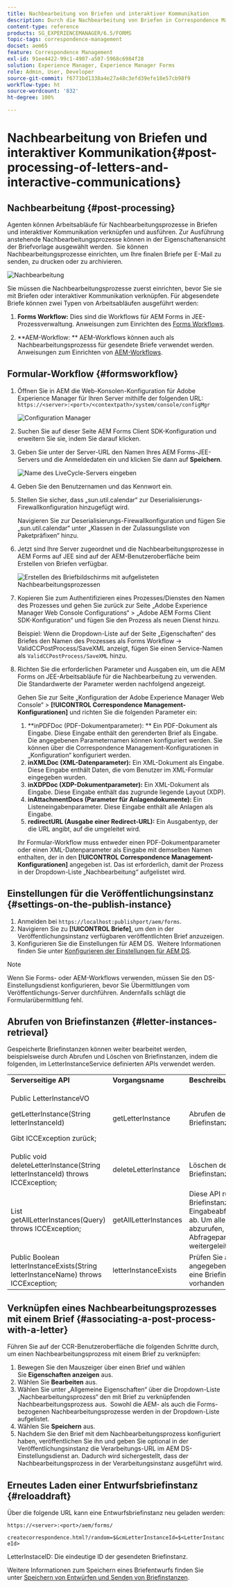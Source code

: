 ```yaml
---
title: Nachbearbeitung von Briefen und interaktiver Kommunikation
description: Durch die Nachbearbeitung von Briefen in Correspondence Management können Sie die für AEM und Formular Nachbearbeitungsprozesse wie Drucken und E-Mail erstellen und sie in Ihre Briefe integrieren.
content-type: reference
products: SG_EXPERIENCEMANAGER/6.5/FORMS
topic-tags: correspondence-management
docset: aem65
feature: Correspondence Management
exl-id: 91ee4422-99c1-4907-a507-5968c6984f28
solution: Experience Manager, Experience Manager Forms
role: Admin, User, Developer
source-git-commit: f6771bd1338a4e27a48c3efd39efe18e57cb98f9
workflow-type: ht
source-wordcount: '832'
ht-degree: 100%

---
```


# Nachbearbeitung von Briefen und interaktiver Kommunikation{#post-processing-of-letters-and-interactive-communications}

## Nachbearbeitung {#post-processing}

Agenten können Arbeitsabläufe für Nachbearbeitungsprozesse in Briefen und interaktiver Kommunikation verknüpfen und ausführen. Zur Ausführung anstehende Nachbearbeitungsprozesse können in der Eigenschaftenansicht der Briefvorlage ausgewählt werden.  Sie können Nachbearbeitungsprozesse einrichten, um Ihre finalen Briefe per E-Mail zu senden, zu drucken oder zu archivieren.

![Nachbearbeitung](assets/ppoverview.png)

Sie müssen die Nachbearbeitungsprozesse zuerst einrichten, bevor Sie sie mit Briefen oder interaktiver Kommunikation verknüpfen. Für abgesendete Briefe können zwei Typen von Arbeitsabläufen ausgeführt werden:

1. **Forms Workflow:** Dies sind die Workflows für AEM Forms in JEE-Prozessverwaltung. Anweisungen zum Einrichten des [Forms Workflows](#formsworkflow).

1. **AEM-Workflow: ** AEM-Workflows können auch als Nachbearbeitungsprozesss für gesendete Briefe verwendet werden. Anweisungen zum Einrichten von [AEM-Workflows](../../forms/using/aem-forms-workflow.md).

## Formular-Workflow {#formsworkflow}

1. Öffnen Sie in AEM die Web-Konsolen-Konfiguration für Adobe Experience Manager für Ihren Server mithilfe der folgenden URL: `https://<server>:<port>/<contextpath>/system/console/configMgr`

   ![Configuration Manager](assets/2configmanager-1.png)

1. Suchen Sie auf dieser Seite AEM Forms Client SDK-Konfiguration und erweitern Sie sie, indem Sie darauf klicken.
1. Geben Sie unter der Server-URL den Namen Ihres AEM Forms-JEE-Servers und die Anmeldedaten ein und klicken Sie dann auf **Speichern**.

   ![Name des LiveCycle-Servers eingeben](assets/1cofigmanager.png)

1. Geben Sie den Benutzernamen und das Kennwort ein.
1. Stellen Sie sicher, dass „sun.util.calendar“ zur Deserialisierungs-Firewallkonfiguration hinzugefügt wird.

   Navigieren Sie zur Deserialisierungs-Firewallkonfiguration und fügen Sie „sun.util.calendar“ unter „Klassen in der Zulassungsliste von Paketpräfixen“ hinzu.

1. Jetzt sind Ihre Server zugeordnet und die Nachbearbeitungsprozesse in AEM Forms auf JEE sind auf der AEM-Benutzeroberfläche beim Erstellen von Briefen verfügbar.

   ![Erstellen des Briefbildschirms mit aufgelisteten Nachbearbeitungsprozessen](assets/0configmanager.png)

1. Kopieren Sie zum Authentifizieren eines Prozesses/Dienstes den Namen des Prozesses und gehen Sie zurück zur Seite „Adobe Experience Manager Web Console Configurations“ > „Adobe AEM Forms Client SDK-Konfiguration“ und fügen Sie den Prozess als neuen Dienst hinzu. 

   Beispiel: Wenn die Dropdown-Liste auf der Seite „Eigenschaften“ des Briefes den Namen des Prozesses als Forms Workflow -> ValidCCPostProcess/SaveXML anzeigt, fügen Sie einen Service-Namen als `ValidCCPostProcess/SaveXML` hinzu.

1. Richten Sie die erforderlichen Parameter und Ausgaben ein, um die AEM Forms on JEE-Arbeitsabläufe für die Nachbearbeitung zu verwenden. Die Standardwerte der Parameter werden nachfolgend angezeigt.

   Gehen Sie zur Seite „Konfiguration der Adobe Experience Manager Web Console“ > **[!UICONTROL Correspondence Management-Konfigurationen]** und richten Sie die folgenden Parameter ein:

   1. **inPDFDoc (PDF-Dokumentparameter): ** Ein PDF-Dokument als Eingabe. Diese Eingabe enthält den gerenderten Brief als Eingabe. Die angegebenen Parameternamen können konfiguriert werden. Sie können über die Correspondence Management-Konfigurationen in „Konfiguration“ konfiguriert werden.
   1. **inXMLDoc (XML-Datenparameter):** Ein XML-Dokument als Eingabe. Diese Eingabe enthält Daten, die vom Benutzer im XML-Formular eingegeben wurden.
   1. **inXDPDoc (XDP-Dokumentparameter):** Ein XML-Dokument als Eingabe. Diese Eingabe enthält das zugrunde liegende Layout (XDP).
   1. **inAttachmentDocs (Parameter für Anlagendokumente):** Ein Listeneingabenparameter. Diese Eingabe enthält alle Anlagen als Eingabe.
   1. **redirectURL (Ausgabe einer Redirect-URL):** Ein Ausgabentyp, der die URL angibt, auf die umgeleitet wird.

   Ihr Formular-Workflow muss entweder einen PDF-Dokumentparameter oder einen XML-Datenparameter als Eingabe mit demselben Namen enthalten, der in den **[!UICONTROL Correspondence Management-Konfigurationen]** angegeben ist. Das ist erforderlich, damit der Prozess in der Dropdown-Liste „Nachbearbeitung“ aufgelistet wird.

## Einstellungen für die Veröffentlichungsinstanz {#settings-on-the-publish-instance}

1. Anmelden bei `https://localhost:publishport/aem/forms`.
1. Navigieren Sie zu **[!UICONTROL Briefe]**, um den in der Veröffentlichungsinstanz verfügbaren veröffentlichten Brief anzuzeigen.
1. Konfigurieren Sie die Einstellungen für AEM DS.  Weitere Informationen finden Sie unter [Konfigurieren der Einstellungen für AEM DS](../../forms/using/configuring-the-processing-server-url.md).

>[!NOTE]
>
>Wenn Sie Forms- oder AEM-Workflows verwenden, müssen Sie den DS-Einstellungsdienst konfigurieren, bevor Sie Übermittlungen vom Veröffentlichungs-Server durchführen. Andernfalls schlägt die Formularübermittlung fehl.

## Abrufen von Briefinstanzen {#letter-instances-retrieval}

Gespeicherte Briefinstanzen können weiter bearbeitet werden, beispielsweise durch Abrufen und Löschen von Briefinstanzen, indem die folgenden, im LetterInstanceService definierten APIs verwendet werden.

<table>
 <tbody>
  <tr>
   <td><strong>Serverseitige API</strong></td>
   <td><strong>Vorgangsname</strong></td>
   <td><strong>Beschreibung</strong></td>
  </tr>
  <tr>
   <td><p>Public LetterInstanceVO</p> <p>getLetterInstance(String letterInstanceId)</p> <p>Gibt ICCException zurück; </p> </td>
   <td>getLetterInstance</td>
   <td>Abrufen der angegebenen Briefinstanz </td>
  </tr>
  <tr>
   <td>Public void deleteLetterInstance(String letterInstanceId) throws ICCException; </td>
   <td>deleteLetterInstance </td>
   <td>Löschen der angegebenen Briefinstanz </td>
  </tr>
  <tr>
   <td>List getAllLetterInstances(Query) throws ICCException; </td>
   <td>getAllLetterInstances </td>
   <td>Diese API ruft Briefinstanzen anhand des Eingabeabfrageparameters ab. Um alle Briefinstanzen abzurufen, können Abfrageparameter als Null weitergeleitet werden.<br /> </td>
  </tr>
  <tr>
   <td>Public Boolean letterInstanceExists(String letterInstanceName) throws ICCException; </td>
   <td>letterInstanceExists </td>
   <td>Prüfen Sie anhand des angegebenen Namens, ob eine Briefinstanz vorhanden ist </td>
  </tr>
 </tbody>
</table>

## Verknüpfen eines Nachbearbeitungsprozesses mit einem Brief {#associating-a-post-process-with-a-letter}

Führen Sie auf der CCR-Benutzeroberfläche die folgenden Schritte durch, um einen Nachbearbeitungsprozess mit einem Brief zu verknüpfen:

1. Bewegen Sie den Mauszeiger über einen Brief und wählen Sie **Eigenschaften anzeigen** aus.
1. Wählen Sie **Bearbeiten** aus.
1. Wählen Sie unter „Allgemeine Eigenschaften“ über die Dropdown-Liste „Nachbearbeitungsprozess“ den mit Brief zu verknüpfenden Nachbearbeitungsprozess aus.  Sowohl die AEM- als auch die Forms-bezogenen Nachbearbeitungsprozesse werden in der Dropdown-Liste aufgelistet.
1. Wählen Sie **Speichern** aus.
1. Nachdem Sie den Brief mit dem Nachbearbeitungsprozess konfiguriert haben, veröffentlichen Sie ihn und geben Sie optional in der Veröffentlichungsinstanz die Verarbeitungs-URL im AEM DS-Einstellungsdienst an. Dadurch wird sichergestellt, dass der Nachbearbeitungsprozess in der Verarbeitungsinstanz ausgeführt wird. 

## Erneutes Laden einer Entwurfsbriefinstanz  {#reloaddraft}

Über die folgende URL kann eine Entwurfsbriefinstanz neu geladen werden:

`https://<server>:<port>/aem/forms/`

`createcorrespondence.html?/random=$&cmLetterInstanceId=$<LetterInstanceId>`

LetterInstaceID: Die eindeutige ID der gesendeten Briefinstanz.

Weitere Informationen zum Speichern eines Briefentwurfs finden Sie unter [Speichern von Entwürfen und Senden von Briefinstanzen](../../forms/using/create-correspondence.md#savingdrafts).
